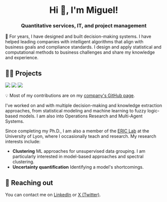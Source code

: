 <h1 align="center">Hi 👋, I'm Miguel!</h1>
<h3 align="center">Quantitative services, IT, and project management</h3>

💬 For years, I have designed and built decision-making systems. I have helped leading companies with intelligent algorithms that align with business goals and compliance standards. I design and apply statistical and computational methods to business challenges and share my knowledge and experience.

<h2>👨‍💻 Projects </h2>

![](https://img.shields.io/badge/Python-3776AB?style=for-the-badge&logo=python&logoColor=white)
![](https://img.shields.io/badge/R-276DC3?style=for-the-badge&logo=r&logoColor=white)
![](https://img.shields.io/badge/Microsoft%20SQL%20Server-CC2927?style=for-the-badge&logo=microsoft%20sql%20server&logoColor=white)

💡 Most of my contributions are on my [company's GitHub page](https://github.com/orgs/cognitive-works-consulting/repositories).

I've worked on and with multiple decision-making and knowledge extraction approaches, from statistical modeling and machine learning to fuzzy logic-based models. I am also into Operations Research and Multi-Agent Systems.

Since completing my Ph.D., I am also a member of the [ERIC Lab](https://eric.msh-lse.fr/) at the University of Lyon, where I occasionally teach and research. My research interests include:
  * **Clustering** ML approaches for unsupervised data grouping. I am particularly interested in model-based approaches and spectral clustering.
  * **Uncertainty quantification** Identifying a model's shortcomings.

<h2>📧 Reaching out</h2>

You can contact me on <a href="https://www.linkedin.com/in/mpalenciaolivar/">LinkedIn</a> or <a href="https://twitter.com/mpalenciaolivar" target="">X (Twitter)</a>.

<!-- [![Miguel's GitHub stats](https://github-readme-stats.vercel.app/api?username=mpalenciaolivar)](https://github.com/mpalenciaolivar/github-readme-stats)
